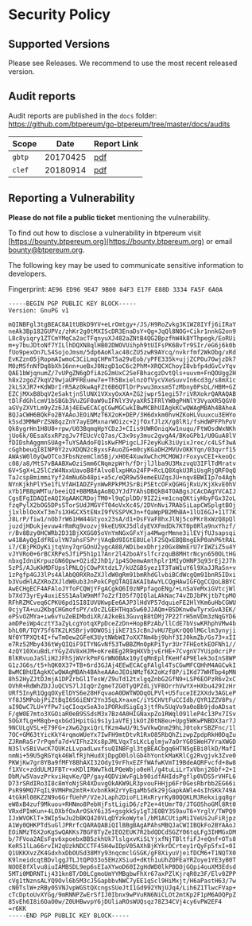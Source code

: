 # Security Policy

## Supported Versions

Please see Releases. We recommend to use the most recent released version.  

## Audit reports

Audit reports are published in the `docs` folder: https://github.com/btpereum/go-btpereum/tree/master/docs/audits 


| Scope | Date | Report Link |
| ------- | ------- | ----------- |
| `gbtp` | 20170425 | [pdf](https://github.com/btpereum/go-btpereum/blob/master/docs/audits/2017-04-25_Gbtp-audit_Truesec.pdf) |
| `clef` | 20180914 | [pdf](https://github.com/btpereum/go-btpereum/blob/master/docs/audits/2018-09-14_Clef-audit_NCC.pdf) |



## Reporting a Vulnerability

**Please do not file a public ticket** mentioning the vulnerability.

To find out how to disclose a vulnerability in btpereum visit [https://bounty.btpereum.org](https://bounty.btpereum.org) or email bounty@btpereum.org.

The following key may be used to communicate sensitive information to developers.

Fingerprint: `AE96 ED96 9E47 9B00 84F3 E17F E88D 3334 FA5F 6A0A`


```
-----BEGIN PGP PUBLIC KEY BLOCK-----
Version: GnuPG v1

mQINBFgl3tgBEAC8A1tUBkD9YV+eLrOmtgy+/JS/H9RoZvkg3K1WZ8IYfj6iIRaY
neAk3Bp182GUPVz/zhKr2g0tMXIScDR3EnaDsY+Qg+JqQl8NOG+Cikr1nnkG2on9
L8c8yiqry1ZTCmYMqCa2acTFqnyuXJ482aZNtB4QG2BpzfhW4k8YThpegk/EoRUi
m+y7buJDtoNf7YILlhDQXN8qlHB02DWOVUihph9tUIFsPK6BvTr9SIr/eG6j6k0b
fUo9pexOn7LS4SojoJmsm/5dp6AoKlac48cZU5zwR9AYcq/nvkrfmf2WkObg/xRd
EvKZzn05jRopmAIwmoC3CiLmqCHPmT5a29vEob/yPFE335k+ujjZCPOu7OwjzDk7
M0zMSfnNfDq8bXh16nn+ueBxJ0NzgD1oC6c2PhM+XRQCXChoyI8vbfp4dGvCvYqv
QAE1bWjqnumZ/7vUPgZN6gDfiAzG2mUxC2SeFBhacgzDvtQls+uuvm+FnQOUgg2H
h8x2zgoZ7kqV29wjaUPFREuew7e+Th5BxielnzOfVycVXeSuvvIn6cd3g/s8mX1c
2kLSXJR7+KdWDrIrR5Az0kwAqFZt6B6QTlDrPswu3mxsm5TzMbny0PsbL/HBM+GZ
EZCjMXxB8bqV2eSaktjnSlUNX1VXxyOxXA+ZG2jwpr51egi57riVRXokrQARAQAB
tDlFdGhlcmV1bSBGb3VuZGF0aW9uIFNlY3VyaXR5IFRlYW0gPHNlY3VyaXR5QGV0
aGVyZXVtLm9yZz6JAj4EEwECACgCGwMGCwkIBwMCBhUIAgkKCwQWAgMBAh4BAheA
BQJaCWH6BQkFo2BYAAoJEOiNMzT6X2oK+DEP/3H6dxkm0hvHZKoHLVuuxcu3EHYo
k5sd3MMWPrZSN8qzZnY7ayEDMxnarWOizc+2jfOxfJlzX/g8lR1/fsHdWPFPhPoV
Qk8ygrHn1H8U8+rpw/U03BqmqHpYCDzJ+CIis9UWROniqXw1nuqu/FtWOsdWxNKh
jUo6k/0EsaXsxRPzgJv7fEUcVcQ7as/C3x9sy3muc2gvgA4/BKoGPb1/U0GuA8lV
fDIDshAggmnSUAg+TuYSAAdoFQ1sKwFMPigcLJF2eyKuK3iUyixJrec/c4LSf3wA
cGghbeuqI8INP0Y2zvXDQN2cByxsFAuoZG+m0cyKGaDH2MVUvOKKYqn/03qvrf15
AWAsW0l0yQwOTCo3FbsNzemClm5Bj/xH0E4XuwXwChcMCMOWJrFoxyvCEI+keoQc
c08/a8/MtS7vBAABXwOziSmm6CNqmzpWrh/fDrjlJlba9U3MxzvqU3IFlTdMratv
6V+SgX+L25lCzW4NxxUavoB8fAlvo8lxpHKo24FP+RcLQ8XqkU3RiUsgRjQRFOqQ
TaJcsp8mimmiYyf24mNu6b48pi+a5c/eQR9w59emeEUZqsJU+nqv8BWIIp7o4Agh
NYnKjkhPlY5e1fLVfAHIADZFynWwRPkPMJSrBiP5EtcOFxQGHGjRxU/KjXkvE0hV
xYb1PB8pWMTu/beeiQI+BBMBAgAoBQJYJd7YAhsDBQkB4TOABgsJCAcDAgYVCAIJ
CgsEFgIDAQIeAQIXgAAKCRDojTM0+l9qCplDD/9IZ2i+m1cnqQKtiyHbyFGx32oL
fzqPylX2bOG5DPsSTorSUdJMGVfT04oVxXc4S/2DVnNvi7RAbSiLapCWSplgtBOj
j1xlblOoXxT3m7s1XHGCX5tENxI9fVSSPVKJn+fQaWpPB2MhBA+1lUI6GJ+11T7K
J8LrP/fiw1/nOb7rW61HW44Gtyox23sA/d1+DsFVaF8hxJlNj5coPKr8xWzQ8pQl
juzdjHDukjevuw4rRmRq9vozvj9keEU9XJ5dldyEVXFmdDk7KT0p0Rla9nxYhzf/
r/Bv8Bzy0HCWRb2D31BjXXGG05oVnYmNGxGFxYja4MwgrMmne3ilEVjfUJsapsqi
w41BAyQgIdfREulYN7ahsF5PrjVAqBd9IGtE8ULelF2SQxEBQBngEkP0ahP6tRAL
i7/CBjPKOyKijtqVny7qrGOnU2ygcA88/WDibexDhrjz0Gx8WmErU7rIWZiZ5u4Y
vJYVRo0+6rBCXRPeSJfiP5h1p17Anr2l42boAYslfcrzquB8MHtrNcyn650OLtHG
nbxgIdniKrpuzGN6Opw+O2id2JhD1/1p4SOemwAmthplr1MIyOHNP3q93rEj2J7h
5zPS/AJuKkMDFUpslPNLQjCOwPXtdzL7/kUZGBSyez1T3TaW1uY6l9XaJJRaSn+v
1zPgfp4GJ3lPs4AlAbQ0RXRoZXJldW0gRm91bmRhdGlvbiBCdWcgQm91bnR5IDxi
b3VudHlAZXRoZXJldW0ub3JnPokCPgQTAQIAKAIbAwYLCQgHAwIGFQgCCQoLBBYC
AwECHgECF4AFAloJYfoFCQWjYFgACgkQ6I0zNPpfagoENg/+LnSaVeMxiGVtcjWl
b7Xd73yrEy4uxiESS1AalW9mMf7oZzfI05f7QIQlaLAkNac74vZDJbPKjtb7tpMO
RFhRZMCveq6CPKU6pd1SI8IUVUKwpEe6AJP3lHdVP57dquieFE2HlYKm6uHbCGWU
0cjyTA+uu2KbgCHGmofsPY/xOcZLGEHTHqa5w60JJAQm+BSDKnw8wTyrxGvA3EK/
ePSvOZMYa+iw6vYuZeBIMbdiXR/A2keBi3GuvqB8tDMj7P22TrH5mVDm3zNqGYD6
amDPeiWp4cztY3aZyLcgYotqXPpDceZzDn+HopBPzAb/llCdE7bVswKRhphVMw4b
bhL0R/TQY7Sf6TK2LKSBrjv0DWOSijikE71SJcBnJvHU7EpKrQQ0lMGclm3ynyji
Nf0YTPXQt4I+fwTmOew2GFeK3UytNWbWI7oXX7Nm4bj9bhf3IJ0kmZb/Gs73+xII
e7Rz52Mby436tWyQIQiF9ITYNGvNf53TwBBZMn0pKPiTyr3Ur7FHEotkEOFNh1//
4zQY10XxuBdLrYGyZ4V8xHJM+oKre8Eg2R9qHXVbjvErHE+7CvgnV7YUip0criPr
BlKRvuoJaSliH2JFhSjWVrkPmFGrWN0BAx10yIqMnEplfKeHf4P9Elek3oInS8WP
G1zJG6s/t5+hQK0X37+TB+6rd3GJAj4EEwECACgFAlgl4TsCGwMFCQHhM4AGCwkI
BwMCBhUIAgkKCwQWAgMBAh4BAheAAAoJEOiNMzT6X2oKzf8P/iIKd77WHTbp4pMN
8h52HyZJtDJmjA1DPZrbGl1TesW/Z9uTd12txlgqZnbG2GfN9+LSP6EOPzR6v2xC
OVhR+RdWhZDJJuQCVS7lJIqQrZgmeTZG0TyQPZdLjVFBOrrhVwYX+HXbu429IzHr
URf5InyR1QgqOXyElDYS6e28HFqvaoA0DWTWDDqOLPVl+U5fuceIE2XXdv3AGLeP
Yf8J5MPobjPiZtBqI6S6iENY2Yn35qLX+axeC/iYSCHVtFuCCIdb/QYR1ZZV8Ps/
aI9DwC7LU+YfPw7iqCIoqxSeA3o1PORkdSigEg3jtfRv5UqVo9a0oBb9jdoADsat
F/gW0E7mto3XGOiaR0eB9SSdsM3x7Bz4A0HIGNaxpZo1RWqlO91leP4c13Px7ISv
5OGXfLg+M8qb+qxbGd1HpitGi9s1y1aVfEj1kOtZ0tN8eu+Upg5WKwPNBDX3ar7J
9NCULgVSL+E79FG+zXw62gxiQrLfKzm4wU/9L5wVkwQnm29hLJ0tokrSBZFnc/1l
7OC+GM63tYicKkY4rqmoWUeYx7IwFH9mtDtvR1RxO85RbQhZizwpZpdpRkH0DqZu
ZJRmRa5r7rPqmfa7d+VIFhz2Xs8pJMLVqxTsLKcLglmjw7aOrYG0SWeH7YraXWGD
N3SlvSBiVwcK7QUKzLLvpadLwxfsuQINBFgl3tgBEACbgq6HTN5gEBi0lkD/MafI
nmNi+59U5gRGYqk46WlfRjhHudXjDpgD0lolGb4hYontkMaKRlCg2Rvgjvk3Zve0
PKWjKw7gr8YBa9fMFY8BhAXI32OdyI9rFhxEZFfWAfwKVmT19BdeAQRFvcfd+8w8
f1XVc+zddULMJFBTr+xKDlIRWwTkdLPQeWbjo0eHl/g4tuLiLrTxVbnj26bf+2+1
DbM/w5VavzPrkviHqvKe/QP/gay4QDViWvFgLb90idfAHIdsPgflp0VDS5rVHFL6
D73rSRdIRo3I8c8mYoNjSR4XDuvgOkAKW9LR3pvouFHHjp6Fr0GesRbrbb2EG66i
PsR99MQ7FqIL9VMHPm2mtR+XvbnKkH2rYyEqaMbSdk29jGapkAWle4sIhSKk749A
4tGkHl08KZ2N9o6GrfUehP/V2eJLaph2DioFL1HxRryrKy80QQKLMJRekxigq8gr
eW8xB4zuf9Mkuou+RHNmo8PebHjFstLigiD6/zP2e+4tUmrT0/JTGOShoGMl8Rt0
VRxdPImKun+4LOXbfOxArOSkY6i35+gsgkkSy1gTJE0BY3S9auT6+YrglY/TWPQ9
IJxWVOKlT+3WIp5wJu2bBKQ420VLqDYzkoWytel/bM1ACUtipMiIVeUs2uFiRjpz
A1Wy0QHKPTdSuGlJPRrfcQARAQABiQIlBBgBAgAPAhsMBQJaCWIIBQkFo2BYAAoJ
EOiNMzT6X2oKgSwQAKKs7BGF8TyZeIEO2EUK7R2bdQDCdSGZY06tqLFg3IHMGxDM
b/7FVoa2AEsFgv6xpoebxBB5zkhUk7lslgxvKiSLYjxfNjTBltfiFJ+eQnf+OTs8
KeR51lLa66rvIH2qUzkNDCCTF45H4wIDpV05AXhBjKYkrDCrtey1rQyFp5fxI+0I
Q1UKKXvzZK4GdxhxDbOUSd38MYy93nqcmclGSGK/gF8XiyuVjeifDCM6+T1NQTX0
K9lneidcqtBDvlggJTLJtQPO33o5EHzXSiud+dKth1uUhZOFEaYRZoye1YE3yB0T
NOOE8fXlvu8iuIAMBSDL9ep6sEIaXYwoD60I2gHdWD0lkP0DOjGQpi4ouXM3Edsd
5MTi0MDRNTij431kn8T/D0LCgmoUmYYMBgbwFhXr67axPZlKjrqR0z3F/Elv0ZPP
cVg1tNznsALYQ9Ovl6b5M3cJ5GapbbvNWC7yEE1qScl9HiMxjt/H6aPastH63/7w
cN0TslW+zRBy05VNJvpWGStQXcngsSUeJtI1Gd992YNjUJq4/Lih6Z1TlwcFVap+
cTcDptoUvXYGg/9mRNNPZwErSfIJ0Ibnx9wPVuRN6NiCLOt2mtKp2F1pM6AOQPpZ
85vEh6I8i6OaO0w/Z0UHBwvpY6jDUliaROsWUQsqz78Z34CVj4cy6vPW2EF4
=r6KK
-----END PGP PUBLIC KEY BLOCK-----
```
